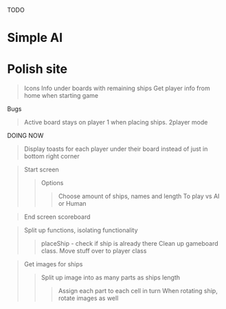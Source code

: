 TODO

# Simple AI
# Polish site
> Icons
> Info under boards with remaining ships
> Get player info from home when starting game

Bugs
> Active board stays on player 1 when placing ships. 2player mode

DOING NOW

> Display toasts for each player under their board instead of just in bottom right corner

> Start screen
>> Options
>>> Choose amount of ships, names and length
>>> To play vs AI or Human

> End screen scoreboard

> Split up functions, isolating functionality
>> placeShip - check if ship is already there
>> Clean up gameboard class. Move stuff over to player class

> Get images for ships
>> Split up image into as many parts as ships length
>>> Assign each part to each cell in turn
>>> When rotating ship, rotate images as well
